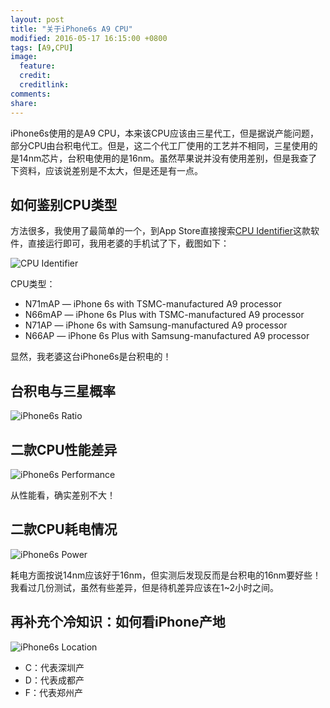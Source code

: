 ```yaml
---
layout: post
title: "关于iPhone6s A9 CPU"
modified: 2016-05-17 16:15:00 +0800
tags: [A9,CPU]
image:
  feature: 
  credit: 
  creditlink: 
comments: 
share: 
---
```


iPhone6s使用的是A9 CPU，本来该CPU应该由三星代工，但是据说产能问题，部分CPU由台积电代工。但是，这二个代工厂使用的工艺并不相同，三星使用的是14nm芯片，台积电使用的是16nm。虽然苹果说并没有使用差别，但是我查了下资料，应该说差别是不太大，但是还是有一点。

## 如何鉴别CPU类型

方法很多，我使用了最简单的一个，到App Store直接搜索[CPU Identifier](https://itunes.apple.com/us/app/cpu-identifier/id1045029477?mt=8)这款软件，直接运行即可，我用老婆的手机试了下，截图如下：

![CPU Identifier](/upload/images/cpu_ident.jpg)

CPU类型：

- N71mAP — iPhone 6s with TSMC-manufactured A9 processor
- N66mAP — iPhone 6s Plus with TSMC-manufactured A9 processor
- N71AP — iPhone 6s with Samsung-manufactured A9 processor
- N66AP — iPhone 6s Plus with Samsung-manufactured A9 processor

显然，我老婆这台iPhone6s是台积电的！

## 台积电与三星概率

![iPhone6s Ratio](/upload/images/6s_ratio.jpg)


## 二款CPU性能差异

![iPhone6s Performance](/upload/images/6s_perform.jpg)

从性能看，确实差别不大！

## 二款CPU耗电情况

![iPhone6s Power](/upload/images/6s_power.jpg)

耗电方面按说14nm应该好于16nm，但实测后发现反而是台积电的16nm要好些！我看过几份测试，虽然有些差异，但是待机差异应该在1~2小时之间。

## 再补充个冷知识：如何看iPhone产地

![iPhone6s Location](/upload/images/6s_loc.jpg)

- C：代表深圳产
- D：代表成都产
- F：代表郑州产


